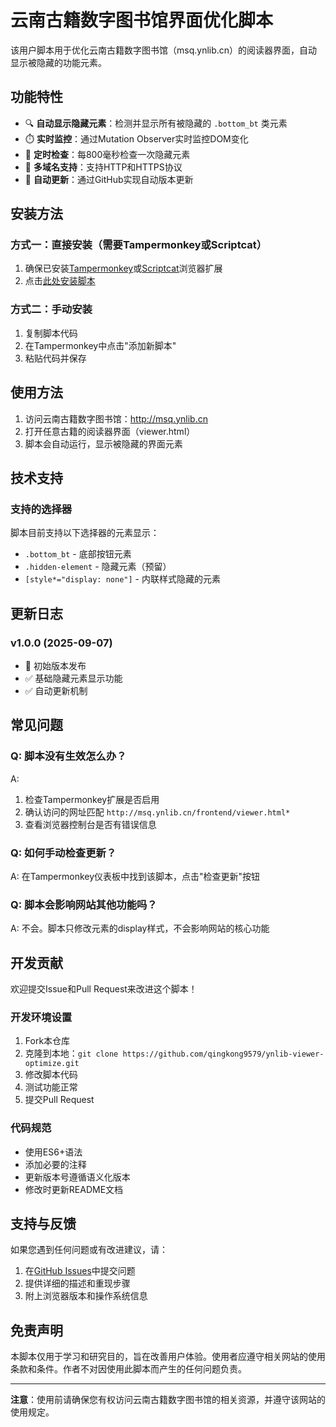 # 云南古籍数字图书馆界面优化脚本

该用户脚本用于优化云南古籍数字图书馆（msq.ynlib.cn）的阅读器界面，自动显示被隐藏的功能元素。

## 功能特性

- 🔍 **自动显示隐藏元素**：检测并显示所有被隐藏的 `.bottom_bt` 类元素
- ⏱️ **实时监控**：通过Mutation Observer实时监控DOM变化
- 🔄 **定时检查**：每800毫秒检查一次隐藏元素
- 📱 **多域名支持**：支持HTTP和HTTPS协议
- 🚀 **自动更新**：通过GitHub实现自动版本更新

## 安装方法

### 方式一：直接安装（需要Tampermonkey或Scriptcat）
1. 确保已安装[Tampermonkey](https://www.tampermonkey.net/)或[Scriptcat](https://docs.scriptcat.org/)浏览器扩展
2. 点击[此处安装脚本](https://raw.githubusercontent.com/qingkong9579/ynlib-viewer-optimizer/main/ynlib-viewer-optimizer.user.js)

### 方式二：手动安装
1. 复制脚本代码
2. 在Tampermonkey中点击"添加新脚本"
3. 粘贴代码并保存

## 使用方法

1. 访问云南古籍数字图书馆：http://msq.ynlib.cn
2. 打开任意古籍的阅读器界面（viewer.html）
3. 脚本会自动运行，显示被隐藏的界面元素

## 技术支持

### 支持的选择器
脚本目前支持以下选择器的元素显示：
- `.bottom_bt` - 底部按钮元素
- `.hidden-element` - 隐藏元素（预留）
- `[style*="display: none"]` - 内联样式隐藏的元素

## 更新日志

### v1.0.0 (2025-09-07)
- 🎉 初始版本发布
- ✅ 基础隐藏元素显示功能
- ✅ 自动更新机制

## 常见问题

### Q: 脚本没有生效怎么办？
A: 
1. 检查Tampermonkey扩展是否启用
2. 确认访问的网址匹配 `http://msq.ynlib.cn/frontend/viewer.html*`
3. 查看浏览器控制台是否有错误信息

### Q: 如何手动检查更新？
A: 在Tampermonkey仪表板中找到该脚本，点击"检查更新"按钮

### Q: 脚本会影响网站其他功能吗？
A: 不会。脚本只修改元素的display样式，不会影响网站的核心功能

## 开发贡献

欢迎提交Issue和Pull Request来改进这个脚本！

### 开发环境设置
1. Fork本仓库
2. 克隆到本地：`git clone https://github.com/qingkong9579/ynlib-viewer-optimize.git`
3. 修改脚本代码
4. 测试功能正常
5. 提交Pull Request

### 代码规范
- 使用ES6+语法
- 添加必要的注释
- 更新版本号遵循语义化版本
- 修改时更新README文档


## 支持与反馈

如果您遇到任何问题或有改进建议，请：
1. 在[GitHub Issues](https://github.com/qingkong9579/ynlib-viewer-optimizer/issues)中提交问题
2. 提供详细的描述和重现步骤
3. 附上浏览器版本和操作系统信息

## 免责声明

本脚本仅用于学习和研究目的，旨在改善用户体验。使用者应遵守相关网站的使用条款和条件。作者不对因使用此脚本而产生的任何问题负责。

---

**注意**：使用前请确保您有权访问云南古籍数字图书馆的相关资源，并遵守该网站的使用规定。
